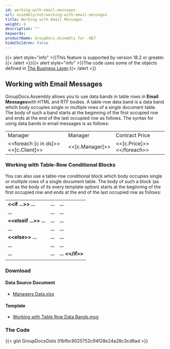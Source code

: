 ```yaml
---
id: working-with-email-messages
url: assembly/net/working-with-email-messages
title: Working with Email Messages
weight: 4
description: ""
keywords: 
productName: GroupDocs.Assembly for .NET
hideChildren: False
---
```

{{< alert style="info" >}}This feature is supported by version 18.2 or greater.{{< /alert >}}{{< alert style="info" >}}The code uses some of the objects defined in [The Business Layer](https://docs.groupdocs.com/assembly/net/the-business-layer/).{{< /alert >}}

## Working with Email Messages

GroupDocs.Assembly allows you to use data bands in table rows in **Email Messages**with HTML and RTF bodies. A table-row data band is a data band which body occupies single or multiple rows of a single document table. The body of such a band starts at the beginning of the first occupied row and ends at the end of the last occupied row as follows. The syntax for using data bands in email messages is as follows:

<table class="gd-assembly">
	<tbody>
		<tr>
			<td>Manager</td>
			<td>Manager</td>
			<td>Contract Price</td>
		</tr>
		<tr>
			<td>&lt;&lt;foreach [c in ds]>>&lt;&lt;[c.Client]>></td>
			<td>&lt;&lt;[c.Manager]>></td>
			<td>&lt;&lt;[c.Price]>>&lt;&lt;/foreach>></td>
		</tr>
	</tbody>
</table>

### Working with Table-Row Conditional Blocks

You can also use a table-row conditional block which body occupies single or multiple rows of a single document table. The body of such a block (as well as the body of its every template option) starts at the beginning of the first occupied row and ends at the end of the last occupied row as follows:

|                        |         |                 |
| ---------------------- | ------- | --------------- |
| **&lt;&lt;if ...>> ...**     | **...** | **...**         |
| **...**                | **...** | **...**         |
| **&lt;&lt;elseif ...>> ...** | **...** | **...**         |
| **...**                | **...** | **...**         |
| **&lt;&lt;else>> ...**       | **...** | **...**         |
| **...**                | **...** | **...**         |
| **...**                | **...** | **... &lt;&lt;/if>>** |
|                        |         |                 |

### Download

#### Data Source Document

*   [Managers Data.xlsx](https://github.com/groupdocs-assembly/GroupDocs.Assembly-for-.NET/blob/master/Examples/Data/Data%20Sources/Excel%20DataSource/Contracts%20Data.xlsx)

#### Template

*   [Working with Table Row Data Bands.msg](https://github.com/groupdocs-assembly/GroupDocs.Assembly-for-.NET/blob/master/Examples/Data/Source/Presentation%20Templates/Working%20With%20Table%20Row%20Data%20Bands.pptx)

### The Code

{{< gist GroupDocsGists 01bfbc9025752c94f28e24a28c3cd6ad >}}


